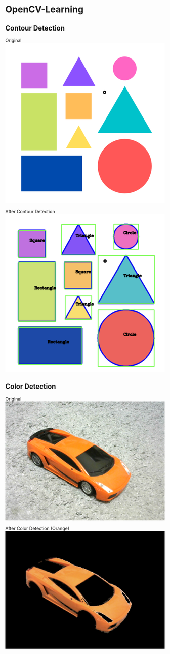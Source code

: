 # OpenCV-Learning

## Contour Detection
Original
![Original](Resources/shapes.png)

After Contour Detection
![edited](Outputs/contourop.png)


## Color Detection
Original
![Original](Resources/lambo.png)

After Color Detection (Orange)
![edited](Outputs/lambo_final.png)